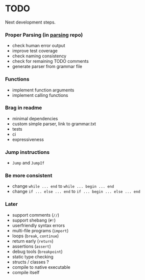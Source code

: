 # TODO

Next development steps.

### Proper Parsing (in [parsing](https://github.com/lk16/parser) repo)
- check human error output
- improve test coverage
- check naming consistency
- check for remaining TODO comments
- generate parser from grammar file

### Functions
- implement function arguments
- implement calling functions

### Brag in readme
- minimal dependencies
- custom simple parser, link to grammar.txt
- tests
- ci
- expressiveness

### Jump instructions
- `Jump` and `JumpIf`

### Be more consistent
- change `while ... end` to `while ... begin ... end`
- change `if ... else ... end` to `if ... begin ... else ... end`

### Later
- support comments (`//`)
- support shebang (`#!`)
- userfriendly syntax errors
- multi-file programs (`import`)
- loops (`break`, `continue`)
- return early (`return`)
- assertions (`assert`)
- debug tools (`breakpoint`)
- static type checking
- structs / classes ?
- compile to native executable
- compile itself
